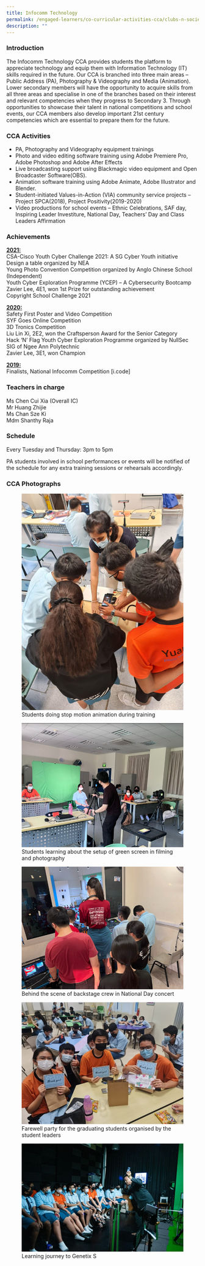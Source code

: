 ```yaml
---
title: Infocomm Technology
permalink: /engaged-learners/co-curricular-activities-cca/clubs-n-societies/infocomm-technology/
description: ""
---
```

### Introduction

The Infocomm Technology CCA provides students the platform to appreciate technology and equip them with Information Technology (IT) skills required in the future. Our CCA is branched into three main areas – Public Address (PA), Photography & Videography and Media (Animation). Lower secondary members will have the opportunity to acquire skills from all three areas and specialise in one of the branches based on their interest and relevant competencies when they progress to Secondary 3. Through opportunities to showcase their talent in national competitions and school events, our CCA members also develop important 21st century competencies which are essential to prepare them for the future.

### CCA Activities

*   PA, Photography and Videography equipment trainings
*   Photo and video editing software training using Adobe Premiere Pro, Adobe Photoshop and Adobe After Effects
*   Live broadcasting support using Blackmagic video equipment and Open Broadcaster Software(OBS).
*   Animation software training using Adobe Animate, Adobe Illustrator and Blender.
*   Student-initiated Values-in-Action (VIA) community service projects – Project SPCA(2018), Project Positivity(2019-2020)
*   Video productions for school events – Ethnic Celebrations, SAF day, Inspiring Leader Investiture, National Day, Teachers’ Day and Class Leaders Affirmation

### Achievements

<u><strong> 2021: </strong></u> <br>
CSA-Cisco Youth Cyber Challenge 2021: A SG Cyber Youth initiative <br>
Design a table organized by NEA <br>
Young Photo Convention Competition organized by Anglo Chinese School (Independent) <br>
Youth Cyber Exploration Programme (YCEP) – A Cybersecurity Bootcamp <br>
Zavier Lee, 4E1, won 1st Prize for outstanding achievement <br>
Copyright School Challenge 2021

<u><strong> 2020: </strong></u><br>
Safety First Poster and Video Competition <br> 
SYF Goes Online Competition <br>
3D Tronics Competition <br>
Liu Lin Xi, 2E2, won the Craftsperson Award for the Senior Category <br> 
Hack ‘N’ Flag Youth Cyber Exploration Programme organized by NullSec SIG of Ngee Ann Polytechnic <br>
Zavier Lee, 3E1, won Champion

<u><strong> 2019: </strong></u><br>
Finalists, National Infocomm Competition \[i.code\]

### Teachers in charge

Ms Chen Cui Xia (Overall IC) <br> 
Mr Huang Zhijie <br> 
Ms Chan Sze Ki <Br> 
Mdm Shanthy Raja

### Schedule

Every Tuesday and Thursday: 3pm to 5pm

PA students involved in school performances or events will be notified of the schedule for any extra training sessions or rehearsals accordingly. 

### CCA Photographs

<figure>  
<img src="images/Students%20doing%20stop%20motion%20animation%20during%20training.png">  
<figcaption> Students doing stop motion animation during training </figcaption>  
</figure>	

<figure>  
<img src="/images/Students%20learning%20about%20the%20setup%20of%20green%20screen%20in%20filming%20and%20photography.png">  
<figcaption> Students learning about the setup of green screen in filming and photography</figcaption>  
</figure>

<figure>  
<img src="/images/Behind%20the%20scene%20of%20backstage%20crew%20in%20National%20Day%20concert.png">  
<figcaption> Behind the scene of backstage crew in National Day concert </figcaption>  
</figure>

<figure>  
<img src="/images/Farewell%20party%20for%20the%20graduating%20students%20organised%20by%20the%20student%20leaders.jpg">  
<figcaption> Farewell party for the graduating students organised by the student leaders </figcaption>  
</figure>

<figure>  
<img src="images/Learning%20journey%20to%20Genetix%20S.jpg">  
<figcaption> Learning journey to Genetix S </figcaption>  
</figure>